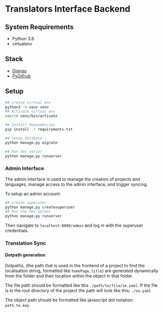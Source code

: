 # Translators Interface Backend

## System Requirements

- Python 3.8
- virtualenv

## Stack

- [Django](https://docs.djangoproject.com/en/3.2/)
- [PyGithub](https://github.com/PyGithub/PyGithub)

## Setup

```bash
## Create virtual env
python3 -m venv venv
## Activate virtual env
source venv/bin/activate

## Install dependencies
pip install -r requirements.txt

## Setup database
python manage.py migrate

## Run dev server
python manage.py runserver
```

### Admin Interface

The admin interface is used to manage the creation of projects and languages, manage access to the admin interface, and trigger syncing.

To setup an admin account:

```bash
## Create superuser
python manage.py createsuperuser
## Run the dev server
python manage.py runserver
```

Then navigate to `localhost:8000/admin` and log in with the superuser credentials.

### Translation Sync

#### Dotpath generation

Dotpaths, (the path that is used in the frontend of a project to find the localisation string, formatted like `homePage.title`) are generated dynamically from the folder and their location within the object in that folder.

The file path should be formatted like this `./path/to/file/se.yaml`. If the file is in the root directory of the project the path will look like this: `./se.yaml`

The object path should be formatted like javascript dot notation: `path.to.key`.
